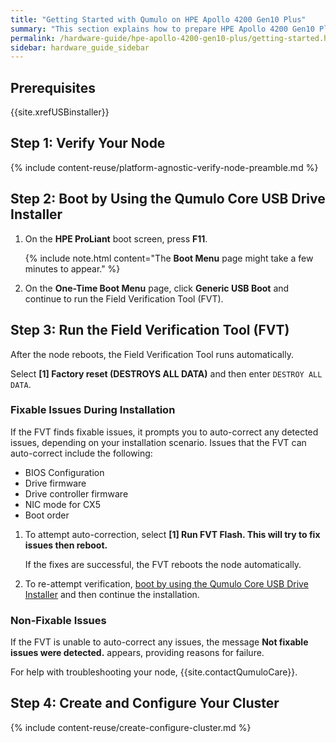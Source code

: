 ```yaml
---
title: "Getting Started with Qumulo on HPE Apollo 4200 Gen10 Plus"
summary: "This section explains how to prepare HPE Apollo 4200 Gen10 Plus nodes for creating a Qumulo cluster. This guide is for system administrators, professional service providers, and colleagues in your organization who are responsible for installing and configuring server hardware."
permalink: /hardware-guide/hpe-apollo-4200-gen10-plus/getting-started.html
sidebar: hardware_guide_sidebar
---
```


## Prerequisites
{{site.xrefUSBinstaller}}

## Step 1: Verify Your Node

{% include content-reuse/platform-agnostic-verify-node-preamble.md %}

## Step 2: Boot by Using the Qumulo Core USB Drive Installer

1. On the **HPE ProLiant** boot screen, press **F11**.

   {% include note.html content="The **Boot Menu** page might take a few minutes to appear." %}

1. On the **One-Time Boot Menu** page, click **Generic USB Boot** and continue to run the Field Verification Tool (FVT).


## Step 3: Run the Field Verification Tool (FVT)

After the node reboots, the Field Verification Tool runs automatically.

Select **[1] Factory reset (DESTROYS ALL DATA)** and then enter `DESTROY ALL DATA`.


### Fixable Issues During Installation
If the FVT finds fixable issues, it prompts you to auto-correct any detected issues, depending on your installation scenario. Issues that the FVT can auto-correct include the following:

* BIOS Configuration
* Drive firmware
* Drive controller firmware
* NIC mode for CX5
* Boot order

1. To attempt auto-correction, select **[1] Run FVT Flash. This will try to fix issues then reboot.**

   If the fixes are successful, the FVT reboots the node automatically.

1. To re-attempt verification, [boot by using the Qumulo Core USB Drive Installer](#step-2-boot-by-using-the-qumulo-core-usb-drive-installer) and then continue the installation.


### Non-Fixable Issues
If the FVT is unable to auto-correct any issues, the message **Not fixable issues were detected.** appears, providing reasons for failure.

For help with troubleshooting your node, {{site.contactQumuloCare}}.

   
## Step 4: Create and Configure Your Cluster

{% include content-reuse/create-configure-cluster.md %}

